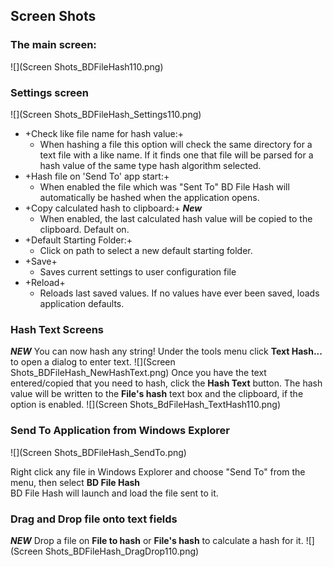 ## Screen Shots

### The main screen:
![](Screen Shots_BDFileHash110.png)

### Settings screen
![](Screen Shots_BDFileHash_Settings110.png)

* +Check like file name for hash value:+
	* When hashing a file this option will check the same directory for a text file with a like name.  If it finds one that file will be parsed for a hash value of the same type hash algorithm selected.
* +Hash file on 'Send To' app start:+
	* When enabled the file which was "Sent To" BD File Hash will automatically be hashed when the application opens.
* +Copy calculated hash to clipboard:+ _**New**_
	* When enabled, the last calculated hash value will be copied to the clipboard.  Default on.
* +Default Starting Folder:+
	* Click on path to select a new default starting folder.
* +Save+
	* Saves current settings to user configuration file
* +Reload+
	* Reloads last saved values.  If no values have ever been saved, loads application defaults.

### Hash Text Screens
_**NEW**_ You can now hash any string!
Under the tools menu click **Text Hash...** to open a dialog to enter text.
![](Screen Shots_BDFileHash_NewHashText.png)
Once you have the text entered/copied that you need to hash, click the **Hash Text** button.  The hash value will be written to the **File's hash** text box and the clipboard, if the option is enabled.
![](Screen Shots_BdFileHash_TextHash110.png)

### Send To Application from Windows Explorer
![](Screen Shots_BDFileHash_SendTo.png)

Right click any file in Windows Explorer and choose "Send To" from the menu, then select **BD File Hash**    
BD File Hash will launch and load the file sent to it.

### Drag and Drop file onto text fields
_**NEW**_ Drop a file on **File to hash** or **File's hash** to calculate a hash for it.
![](Screen Shots_BDFileHash_DragDrop110.png)